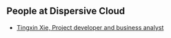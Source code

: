 People at Dispersive Cloud
---

- [Tingxin Xie, Project developer and business analyst](./Tingxin_Xie.md)

